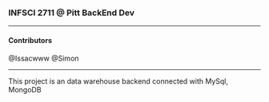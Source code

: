 ### INFSCI 2711 @ Pitt BackEnd Dev

---

#### Contributors 
@Issacwww @Simon

---

This project is an data warehouse backend connected with MySql, MongoDB
